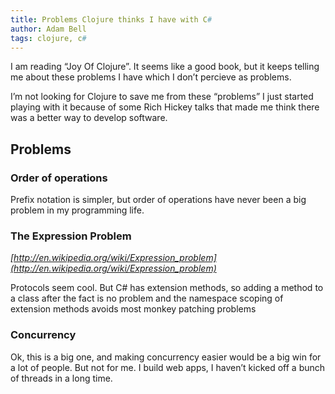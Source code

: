 ```yaml
---
title: Problems Clojure thinks I have with C#
author: Adam Bell
tags: clojure, c#
---
```

I am reading “Joy Of Clojure”. It seems like a good book, but it keeps telling me about these problems I have which I don’t percieve as problems.
<!--more-->
I’m not looking for Clojure to save me from these “problems” I just started playing with it because of some Rich Hickey talks that made me think there was a better way to develop software.

## Problems

### Order of operations

Prefix notation is simpler, but order of operations have never been a big problem in my programming life.

### The Expression Problem

_[http://en.wikipedia.org/wiki/Expression_problem](http://en.wikipedia.org/wiki/Expression_problem)_

Protocols seem cool. But C# has extension methods, so adding a method to a class after the fact is no problem and the namespace scoping of extension methods avoids most monkey patching problems

### Concurrency

Ok, this is a big one, and making concurrency easier would be a big win for a lot of people. But not for me. I build web apps, I haven’t kicked off a bunch of threads in a long time.
